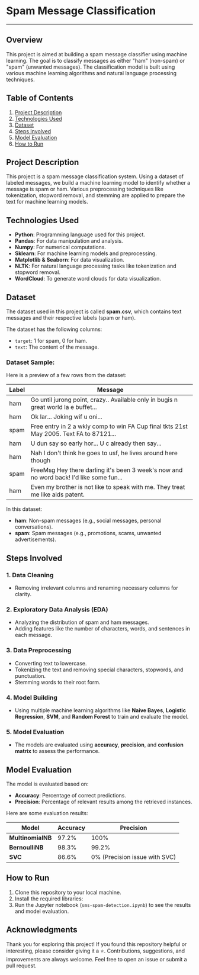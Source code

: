# Spam Message Classification

---

## Overview
This project is aimed at building a spam message classifier using machine learning. The goal is to classify messages as either "ham" (non-spam) or "spam" (unwanted messages). The classification model is built using various machine learning algorithms and natural language processing techniques.

## Table of Contents
1. [Project Description](#project-description)
2. [Technologies Used](#technologies-used)
3. [Dataset](#dataset)
4. [Steps Involved](#steps-involved)
5. [Model Evaluation](#model-evaluation)
6. [How to Run](#how-to-run)

## Project Description
This project is a spam message classification system. Using a dataset of labeled messages, we build a machine learning model to identify whether a message is spam or ham. Various preprocessing techniques like tokenization, stopword removal, and stemming are applied to prepare the text for machine learning models.

## Technologies Used
- **Python**: Programming language used for this project.
- **Pandas**: For data manipulation and analysis.
- **Numpy**: For numerical computations.
- **Sklearn**: For machine learning models and preprocessing.
- **Matplotlib & Seaborn**: For data visualization.
- **NLTK**: For natural language processing tasks like tokenization and stopword removal.
- **WordCloud**: To generate word clouds for data visualization.

## Dataset
The dataset used in this project is called **spam.csv**, which contains text messages and their respective labels (spam or ham).

The dataset has the following columns:
- `target`: 1 for spam, 0 for ham.
- `text`: The content of the message.

### Dataset Sample:
Here is a preview of a few rows from the dataset:

| Label | Message                                                                                 |
|-------|-----------------------------------------------------------------------------------------|
| ham   | Go until jurong point, crazy.. Available only in bugis n great world la e buffet...     |
| ham   | Ok lar... Joking wif u oni...                                                           |
| spam  | Free entry in 2 a wkly comp to win FA Cup final tkts 21st May 2005. Text FA to 87121... |
| ham   | U dun say so early hor... U c already then say...                                       |
| ham   | Nah I don't think he goes to usf, he lives around here though                           |
| spam  | FreeMsg Hey there darling it's been 3 week's now and no word back! I'd like some fun... |
| ham   | Even my brother is not like to speak with me. They treat me like aids patent.           |  

In this dataset:
- **ham**: Non-spam messages (e.g., social messages, personal conversations).
- **spam**: Spam messages (e.g., promotions, scams, unwanted advertisements).


## Steps Involved
### 1. **Data Cleaning**
- Removing irrelevant columns and renaming necessary columns for clarity.

### 2. **Exploratory Data Analysis (EDA)**
- Analyzing the distribution of spam and ham messages.
- Adding features like the number of characters, words, and sentences in each message.

### 3. **Data Preprocessing**
- Converting text to lowercase.
- Tokenizing the text and removing special characters, stopwords, and punctuation.
- Stemming words to their root form.

### 4. **Model Building**
- Using multiple machine learning algorithms like **Naive Bayes**, **Logistic Regression**, **SVM**, and **Random Forest** to train and evaluate the model.
  
### 5. **Model Evaluation**
- The models are evaluated using **accuracy**, **precision**, and **confusion matrix** to assess the performance.

## Model Evaluation
The model is evaluated based on:
- **Accuracy**: Percentage of correct predictions.
- **Precision**: Percentage of relevant results among the retrieved instances.

Here are some evaluation results:

| Model            | Accuracy   | Precision   |
|------------------|------------|-------------|
| **MultinomialNB**| 97.2%      | 100%        |
| **BernoulliNB**  | 98.3%      | 99.2%       |
| **SVC**          | 86.6%      | 0% (Precision issue with SVC) |

## How to Run
1. Clone this repository to your local machine.
2. Install the required libraries:
3. Run the Jupyter notebook (`sms-spam-detection.ipynb`) to see the results and model evaluation.

## Acknowledgments

Thank you for exploring this project! If you found this repository helpful or interesting, please consider giving it a ⭐. Contributions, suggestions, and improvements are always welcome. Feel free to open an issue or submit a pull request.
